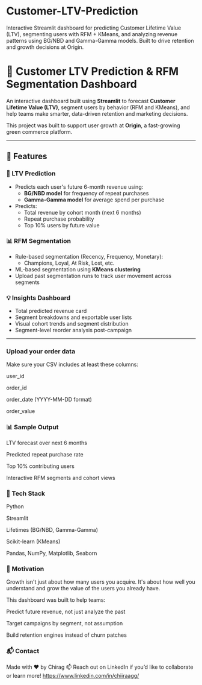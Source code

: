 # Customer-LTV-Prediction
Interactive Streamlit dashboard for predicting Customer Lifetime Value (LTV), segmenting users with RFM + KMeans, and analyzing revenue patterns using BG/NBD and Gamma-Gamma models. Built to drive retention and growth decisions at Origin.

# 🧠 Customer LTV Prediction & RFM Segmentation Dashboard

An interactive dashboard built using **Streamlit** to forecast **Customer Lifetime Value (LTV)**, segment users by behavior (RFM and KMeans), and help teams make smarter, data-driven retention and marketing decisions.

This project was built to support user growth at **Origin**, a fast-growing green commerce platform.

---

## 🚀 Features

### 🔮 LTV Prediction
- Predicts each user's future 6-month revenue using:
  - **BG/NBD model** for frequency of repeat purchases
  - **Gamma-Gamma model** for average spend per purchase
- Predicts:
  - Total revenue by cohort month (next 6 months)
  - Repeat purchase probability
  - Top 10% users by future value

### 📊 RFM Segmentation
- Rule-based segmentation (Recency, Frequency, Monetary):
  - Champions, Loyal, At Risk, Lost, etc.
- ML-based segmentation using **KMeans clustering**
- Upload past segmentation runs to track user movement across segments

### 💡 Insights Dashboard
- Total predicted revenue card
- Segment breakdowns and exportable user lists
- Visual cohort trends and segment distribution
- Segment-level reorder analysis post-campaign

---

###  Upload your order data
Make sure your CSV includes at least these columns:

user_id

order_id

order_date (YYYY-MM-DD format)

order_value

### 📊 Sample Output
LTV forecast over next 6 months

Predicted repeat purchase rate

Top 10% contributing users

Interactive RFM segments and cohort views

### 🤖 Tech Stack
Python

Streamlit

Lifetimes (BG/NBD, Gamma-Gamma)

Scikit-learn (KMeans)

Pandas, NumPy, Matplotlib, Seaborn

### 🧠 Motivation
Growth isn't just about how many users you acquire.
It's about how well you understand and grow the value of the users you already have.

This dashboard was built to help teams:

Predict future revenue, not just analyze the past

Target campaigns by segment, not assumption

Build retention engines instead of churn patches

### 📬 Contact
Made with ❤️ by Chirag
📫 Reach out on LinkedIn if you’d like to collaborate or learn more! https://www.linkedin.com/in/chiiraagg/


